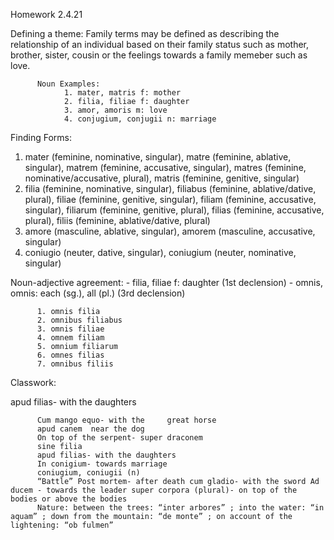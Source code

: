 Homework 2.4.21

Defining a theme: Family terms may be defined as describing the relationship of an individual based on their family status such as mother, brother, sister, cousin or the feelings towards a family memeber such as love.

          Noun Examples: 
                1. mater, matris f: mother
                2. filia, filiae f: daughter
                3. amor, amoris m: love
                4. conjugium, conjugii n: marriage
                
Finding Forms: 
  1. mater (feminine, nominative, singular), matre (feminine, ablative, singular), matrem (feminine, accusative, singular), matres (feminine, nominative/accusative, plural), matris (feminine, genitive, singular)
  2. filia (feminine, nominative, singular), filiabus (feminine, ablative/dative, plural), filiae (feminine, genitive, singular), filiam (feminine, accusative, singular), filiarum (feminine, genitive, plural), filias (feminine, accusative, plural), filiis (feminine, ablative/dative, plural)
  3. amore (masculine, ablative, singular), amorem (masculine, accusative, singular)
  4. coniugio (neuter, dative, singular), coniugium (neuter, nominative, singular)
  
Noun-adjective agreement:
    - filia, filiae f: daughter (1st declension)
    - omnis, omnis: each (sg.), all (pl.) (3rd declension)
    
          1. omnis filia 
          2. omnibus filiabus 
          3. omnis filiae
          4. omnem filiam 
          5. omnium filiarum 
          6. omnes filias
          7. omnibus filiis

Classwork:

apud filias- with the daughters 

          Cum mango equo- with the     great horse
          apud canem  near the dog
          On top of the serpent- super draconem
          sine filia
          apud filias- with the daughters
          In conigium- towards marriage
          coniugium, coniugii (n)
          “Battle” Post mortem- after death cum gladio- with the sword Ad ducem - towards the leader super corpora (plural)- on top of the bodies or above the bodies
          Nature: between the trees: “inter arbores” ; into the water: “in aquam” ; down from the mountain: “de monte” ; on account of the lightening: “ob fulmen”
